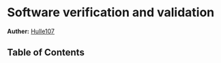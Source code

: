 # Software verification and validation

**Auther:** [Hulle107](https://github.com/Hulle107)

## Table of Contents